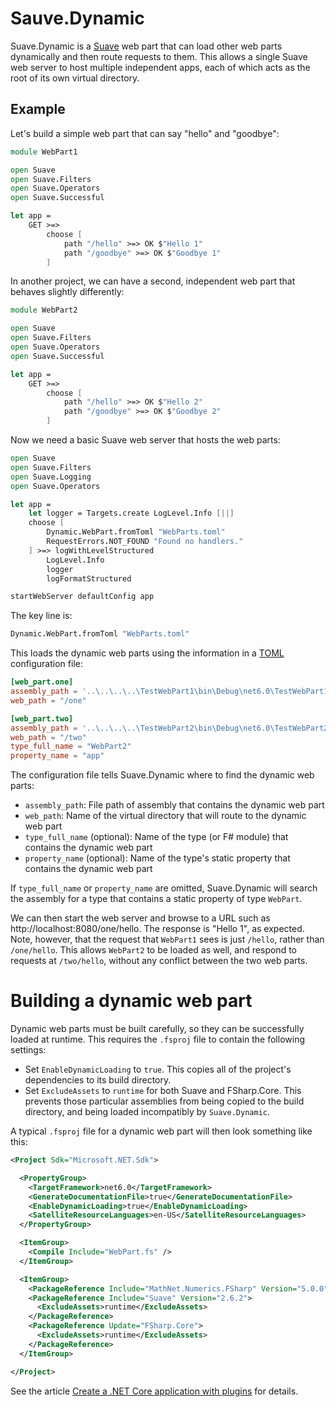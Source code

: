 # Sauve.Dynamic

Suave.Dynamic is a [Suave](https://suave.io) web part that can load other web parts dynamically and then route requests to them. This allows a single Suave web server to host multiple independent apps, each of which acts as the root of its own virtual directory.

## Example

Let's build a simple web part that can say "hello" and "goodbye":

```fsharp
module WebPart1

open Suave
open Suave.Filters
open Suave.Operators
open Suave.Successful

let app =
    GET >=>
        choose [
            path "/hello" >=> OK $"Hello 1"
            path "/goodbye" >=> OK $"Goodbye 1"
        ]
```

In another project, we can have a second, independent web part that behaves slightly differently:


```fsharp
module WebPart2

open Suave
open Suave.Filters
open Suave.Operators
open Suave.Successful

let app =
    GET >=>
        choose [
            path "/hello" >=> OK $"Hello 2"
            path "/goodbye" >=> OK $"Goodbye 2"
        ]
```

Now we need a basic Suave web server that hosts the web parts:


```fsharp
open Suave
open Suave.Filters
open Suave.Logging
open Suave.Operators

let app =
    let logger = Targets.create LogLevel.Info [||]
    choose [
        Dynamic.WebPart.fromToml "WebParts.toml"
        RequestErrors.NOT_FOUND "Found no handlers."
    ] >=> logWithLevelStructured
        LogLevel.Info
        logger
        logFormatStructured

startWebServer defaultConfig app
```

The key line is:

```fsharp
Dynamic.WebPart.fromToml "WebParts.toml"
```

This loads the dynamic web parts using the information in a [TOML](https://toml.io/en/) configuration file:

```toml
[web_part.one]
assembly_path = '..\..\..\..\TestWebPart1\bin\Debug\net6.0\TestWebPart1.dll'
web_path = "/one"

[web_part.two]
assembly_path = '..\..\..\..\TestWebPart2\bin\Debug\net6.0\TestWebPart2.dll'
web_path = "/two"
type_full_name = "WebPart2"
property_name = "app"
```

The configuration file tells Suave.Dynamic where to find the dynamic web parts:

* `assembly_path`: File path of assembly that contains the dynamic web part
* `web_path`: Name of the virtual directory that will route to the dynamic web part
* `type_full_name` (optional): Name of the type (or F# module) that contains the dynamic web part
* `property_name` (optional): Name of the type's static property that contains the dynamic web part

If `type_full_name` or `property_name` are omitted, Suave.Dynamic will search the assembly for a type that contains a static property of type `WebPart`.

We can then start the web server and browse to a URL such as http://localhost:8080/one/hello. The response is "Hello 1", as expected. Note, however, that the request that `WebPart1` sees is just `/hello`, rather than `/one/hello`. This allows `WebPart2` to be loaded as well, and respond to requests at `/two/hello`, without any conflict between the two web parts.

# Building a dynamic web part

Dynamic web parts must be built carefully, so they can be successfully loaded at runtime. This requires the `.fsproj` file to contain the following settings:

* Set `EnableDynamicLoading` to `true`. This copies all of the project's dependencies to its build directory.
* Set `ExcludeAssets` to `runtime` for both Suave and FSharp.Core. This prevents those particular assemblies from being copied to the build directory, and being loaded incompatibly by `Suave.Dynamic`.

A typical `.fsproj` file for a dynamic web part will then look something like this:

```xml
<Project Sdk="Microsoft.NET.Sdk">

  <PropertyGroup>
    <TargetFramework>net6.0</TargetFramework>
    <GenerateDocumentationFile>true</GenerateDocumentationFile>
    <EnableDynamicLoading>true</EnableDynamicLoading>
    <SatelliteResourceLanguages>en-US</SatelliteResourceLanguages>
  </PropertyGroup>

  <ItemGroup>
    <Compile Include="WebPart.fs" />
  </ItemGroup>

  <ItemGroup>
    <PackageReference Include="MathNet.Numerics.FSharp" Version="5.0.0" />
    <PackageReference Include="Suave" Version="2.6.2">
      <ExcludeAssets>runtime</ExcludeAssets>
    </PackageReference>
    <PackageReference Update="FSharp.Core">
      <ExcludeAssets>runtime</ExcludeAssets>
    </PackageReference>
  </ItemGroup>

</Project>
```

See the article [Create a .NET Core application with plugins](https://docs.microsoft.com/en-us/dotnet/core/tutorials/creating-app-with-plugin-support) for details.